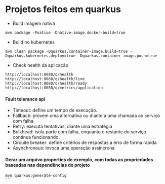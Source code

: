 # Projetos feitos em quarkus
- Build imagem nativa
```
mvn package -Pnative -Dnative-image.docker-build=true
```
- Build no kubernetes
```
mvn clean package -Dquarkus.container-image.build=true -Dquarkus.kubernetes.deploy=true -Dquarkus.container-image.push=true
```
- Check health da aplicação
```
http://localhost:8080/q/health
http://localhost:8080/q/health/live
http://localhost:8080/q/health/ready
http://localhost:8080/q/metrics/application
```
#### Fault tolerance api
- Timeout: define um tempo de execução.
- Fallback: provem uma alternativa ou diante a uma chamada ao serviço com falha
- Retry: executa tentativas, diante uma estratégia
- Bulkhead: isola  parte com falha, enquanto o restante do serviço continua funcionando.
- Circuite breaker: define critérios de respostas a erro de forma rapida.
- Asynchronous: invoca uma operação assincrona.

#### Gerar um arquivo properties de exemplo, com todas as propriedades baseadas nas dependências do projeto
```
mvn quarkus:generate-config
``

